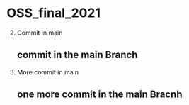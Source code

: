 # OSS_final_2021
2. Commit in main
    ## commit in the main Branch
    
1. More commit in main
    ## one more commit in the main Bracnh
